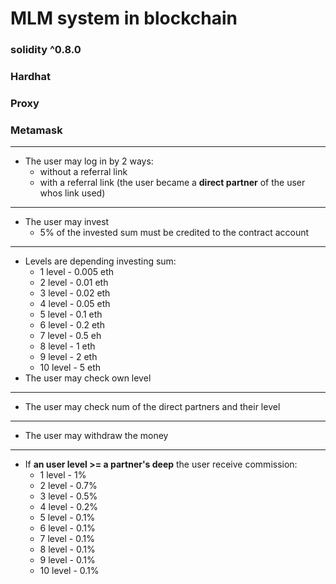 # MLM system in blockchain

### solidity ^0.8.0
### Hardhat
### Proxy
### Metamask

---
* The user may log in by 2 ways:
    * without a referral link
    * with a referral link (the user became a **direct partner** of the 
    user whos link used)
---
* The user may invest
    * 5% of the invested sum must be credited to the contract account 
---
* Levels are depending investing sum:
    * 1 level - 0.005 eth
    * 2 level - 0.01 eth
    * 3 level - 0.02 eth
    * 4 level - 0.05 eth
    * 5 level - 0.1 eth
    * 6 level - 0.2 eth
    * 7 level - 0.5 eh
    * 8 level - 1 eth
    * 9 level - 2 eth
    * 10 level - 5 eth
* The user may check own level
---
* The user may check num of the direct partners and their level
---
* The user may withdraw the money
---
* If **an user level >= a partner's deep** the user receive commission:
    * 1 level - 1%
    * 2 level - 0.7%
    * 3 level - 0.5%
    * 4 level - 0.2%
    * 5 level - 0.1%
    * 6 level - 0.1%
    * 7 level - 0.1%
    * 8 level - 0.1%
    * 9 level - 0.1%
    * 10 level - 0.1%

